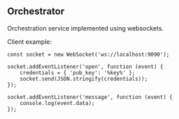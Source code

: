 ## Orchestrator
Orchestration service implemented using websockets.

Client example:
```
const socket = new WebSocket('ws://localhost:9090');
 
socket.addEventListener('open', function (event) {
    credentials = { 'pub_key': '%key%' };
    socket.send(JSON.stringify(credentials));
});

socket.addEventListener('message', function (event) {
    console.log(event.data);
});
```